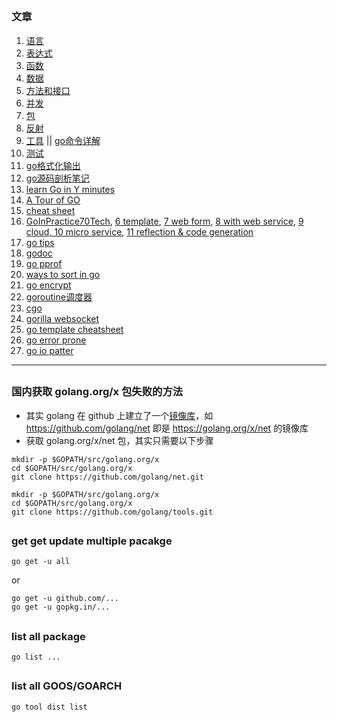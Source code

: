 <h2 id="c75625dccf148721245b46b1e3e6c79f"></h2>

### 文章

 1. [语言](GOLANG%20%E5%A4%87%E5%BF%981-%E8%AF%AD%E8%A8%80.md)   
 2. [表达式](GOLANG%20%E5%A4%87%E5%BF%982-%E8%A1%A8%E8%BE%BE%E5%BC%8F.md) 
 3. [函数 ](GOLANG%20%E5%A4%87%E5%BF%983-%E5%87%BD%E6%95%B0.md) 
 4. [数据 ](GOLANG%20%E5%A4%87%E5%BF%984-%E6%95%B0%E6%8D%AE.md)
 5. [方法和接口](GOLANG%20%E5%A4%87%E5%BF%985-%E6%96%B9%E6%B3%95%E5%92%8C%E6%8E%A5%E5%8F%A3.md)  
 7. [并发](GOLANG%20%E5%A4%87%E5%BF%987-%E5%B9%B6%E5%8F%91.md)  
 8. [包](GOLANG%20%E5%A4%87%E5%BF%988-%E5%8C%85.md)    
 9. [反射](GOLANG%E5%A4%87%E5%BF%989-%E5%8F%8D%E5%B0%84.md)  
 10. [工具](GOLANG%E5%A4%87%E5%BF%98A-%E5%B7%A5%E5%85%B7.md) ||  [go命令详解](https://www.ctolib.com/docs-go-command-tutorial-c-0-0.html)
 11. [测试](GOLANG%E5%A4%87%E5%BF%98B-%E6%B5%8B%E8%AF%95.md)
 12. [go格式化输出 ](GOLANG-fmt%E6%A0%BC%E5%BC%8F%E5%8C%96%E8%BE%93%E5%87%BA.md)
 13. [go源码剖析笔记](GOLANG_src_profile.md)
 14. [learn Go in Y minutes](learnGoInYMinutes.md)
 15. [A Tour of GO](ATourOfGo.md)
 16. [cheat sheet](golang_cheatsheet.md)
 17. [GoInPractice70Tech](GoInPractice70Tech.md), [6 template](GoIn70_6.md), [7 web form](GoIn70_7.md), [8 with web service](GoIn70_8.md), [9 cloud, 10 micro service](GoIn70_9.md), [11 reflection & code generation](GoIn70_11.md)
 18. [go tips](go_tips.md)
 19. [godoc](godoc.md)
 20. [go pprof](golang_pprof.md)
 21. [ways to sort in go](go_sort.md)
 22. [go encrypt](go_encrypt.md)
 23. [goroutine调度器](go_routine_schedule.md)
 24. [cgo](cgo.md)
 25. [gorilla websocket](websocket.md)
 26. [go template cheatsheet](https://curtisvermeeren.github.io/2017/09/14/Golang-Templates-Cheatsheet)
 27. [go error prone](go_error_prone.md)
 28. [go io patter](go_io_pattern.md)

---------

<h2 id="0a924bf17d1b7242d5600e9b537b969f"></h2>

### 国内获取 golang.org/x 包失败的方法

- 其实 golang 在 github 上建立了一个[镜像库](https://github.com/golang)，如 https://github.com/golang/net 即是 https://golang.org/x/net 的镜像库
- 获取 golang.org/x/net 包，其实只需要以下步骤

```
mkdir -p $GOPATH/src/golang.org/x
cd $GOPATH/src/golang.org/x
git clone https://github.com/golang/net.git
```
 
```
mkdir -p $GOPATH/src/golang.org/x
cd $GOPATH/src/golang.org/x
git clone https://github.com/golang/tools.git
```

<h2 id="592aa5aafd64f18a5b4759ec0820ef33"></h2>

### get get update multiple pacakge 

```
go get -u all
```

or 

```
go get -u github.com/...
go get -u gopkg.in/...
```

<h2 id="e8db5cfdd7d47c516453db67161e7537"></h2>

### list all package 

```
go list ...
```

<h2 id="e761880bea8f1f8b4c77ba1e0662b258"></h2>

### list all GOOS/GOARCH

```
go tool dist list
```
